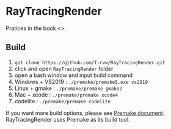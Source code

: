 # RayTracingRender

Pratices in the book <<Ray Tracing in One Weekend>>.

## Build

1. `git clone https://github.com/T-rvw/RayTracingRender.git`
2. click and open `RayTracingRender` folder
3. open a bash window and input build command
4. Windows + VS2019 : `./premake/premake5.exe vs2019`
5. Linux + gmake : `./premake/premake gmake2`
6. Mac + xcode : `./premake/premake xcode4`
7. codelite : `./premake/premake codelite`

If you want more build options, please see [Premake document](https://premake.github.io/docs/Using-Premake). RayTracingRender uses Premake as its build tool.